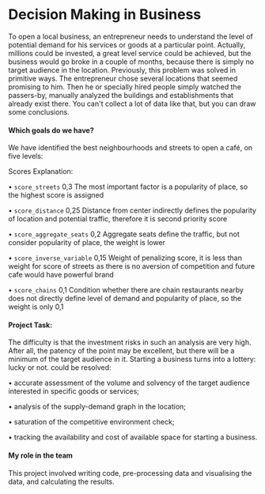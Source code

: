 # Decision Making in Business

To open a local business, an entrepreneur needs to understand the level of potential demand for his services or goods at a particular point. Actually, millions could be invested, a great level service could be achieved, but the business would go broke in a couple of months, because there is simply no target audience in the location.
Previously, this problem was solved in primitive ways. The entrepreneur chose several locations that seemed promising to him. Then he or specially hired people simply watched the passers-by, manually analyzed the buildings and establishments that already exist there. You can't collect a lot of data like that, but you can draw some conclusions.

#### Which goals do we have?

We have identified the best neighbourhoods and streets to open a café, on five levels: 

Scores Explanation:

• `score_streets`	0,3	The most important factor is a popularity of place, so the highest score is assigned

• `score_distance`	0,25	Distance from center indirectly defines the popularity of location and potential traffic, therefore it is second priority score

• `score_aggregate_seats`	0,2	Aggregate seats define the traffic, but not consider popularity of place, the weight is lower

• `score_inverse_variable`	0,15	Weight of penalizing score, it is less than weight for score of streets as there is no aversion of competition and future cafe would have powerful brand

• `score_chains`	0,1	Condition whether there are chain restaurants nearby does not directly define level of demand and popularity of place, so the weight is only 0,1


#### Project Task: 
The difficulty is that the investment risks in such an analysis are very high. After all, the patency of the point may be excellent, but there will be a minimum of the target audience in it. Starting a business turns into a lottery: lucky or not.
could be resolved:

• accurate assessment of the volume and solvency of the target audience interested in specific goods or services;

• analysis of the supply-demand graph in the location;

• saturation of the competitive environment check;

• tracking the availability and cost of available space for starting a business.

#### My role in the team
This project involved writing code, pre-processing data and visualising the data, and calculating the results.
